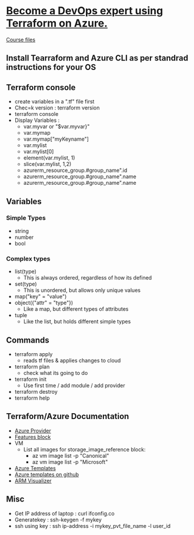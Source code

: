 # [Become a DevOps expert using Terraform on Azure.](https://sparknz.udemy.com/course/terraform-on-azure/learn/lecture/17131278#overview)
[Course files](https://github.com/in4it/terraform-azure-course)


## Install Tearraform and Azure CLI as per standrad instructions for your OS

## Terraform console
- create variables in a ".tf" file first
- Chec=k version : terraform version
- terraform console
- Display Variables : 
    - var.myvar or "$var.myvar}"
    - var.mymap
    - var.mymap["myKeyname"]
    - var.mylist
    - var.mylist[0]
    - element(var.mylist, 1)
    - slice(var.mylist, 1,2)
    - azurerm_resource_group.#group_name".id 
    - azurerm_resource_group.#group_name".name
    - azurerm_resource_group.#group_name".name

## Variables
### Simple Types
- string
- number
- bool
### Complex types
- list(type)
    - This is always ordered, regardless of how its defined
- set(type)
    - This is unordered, but allows only unique values
- map("key" = "value")
- object({"attr" = "type"})
    - Like a map, but different types of attributes
- tuple
    - Like the list, but holds different simple types

## Commands
- terraform apply
    - reads tf files & applies changes to cloud
- terraform plan
    - check what its going to do
- terraform init
    - Use first time / add module / add provider
- terraform destroy
- terraform help

## Terraform/Azure Documentation
- [Azure Provider](https://registry.terraform.io/providers/hashicorp/azurerm/latest/docs)
- [Features block](https://registry.terraform.io/providers/hashicorp/azurerm/latest/docs/guides/features-block)
- VM
    - List all images for storage_image_reference block:
        - az vm image list -p "Canonical"
        - az vm image list -p "Microsoft"
- [Azure Templates](https://learning.oreilly.com/library/view/azure-infrastructure-as/9781617299421/OEBPS/Text/02.htm#:-:text=https%3A%2F%2Fdocs.microsoft.com%2Fazure%2Ftemplates%20)
- [Azure templates on github](https://github.com/Azure/azure-quickstart-templates)
- [ARM Visualizer](http://armviz.io/editor)

## Misc
- Get IP address of laptop : curl ifconfig.co
- Generatekey : ssh-keygen -f mykey
- ssh using key : ssh ip-address -i mykey_pvt_file_name -l user_id